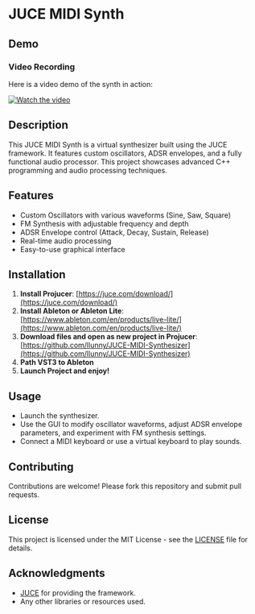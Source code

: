 # JUCE MIDI Synth

## Demo

### Video Recording
Here is a video demo of the synth in action:

[![Watch the video](https://img.youtube.com/vi/j1Sum-TsZz8/maxresdefault.jpg)](https://youtu.be/j1Sum-TsZz8)

## Description

This JUCE MIDI Synth is a virtual synthesizer built using the JUCE framework. It features custom oscillators, ADSR envelopes, and a fully functional audio processor. This project showcases advanced C++ programming and audio processing techniques.

## Features

- Custom Oscillators with various waveforms (Sine, Saw, Square)
- FM Synthesis with adjustable frequency and depth
- ADSR Envelope control (Attack, Decay, Sustain, Release)
- Real-time audio processing
- Easy-to-use graphical interface

## Installation

1. **Install Projucer**: [https://juce.com/download/](https://juce.com/download/)
2. **Install Ableton or Ableton Lite**: [https://www.ableton.com/en/products/live-lite/](https://www.ableton.com/en/products/live-lite/)
3. **Download files and open as new project in Projucer**: [https://github.com/llunny/JUCE-MIDI-Synthesizer](https://github.com/llunny/JUCE-MIDI-Synthesizer)
4. **Path VST3 to Ableton**
5. **Launch Project and enjoy!**

## Usage

- Launch the synthesizer.
- Use the GUI to modify oscillator waveforms, adjust ADSR envelope parameters, and experiment with FM synthesis settings.
- Connect a MIDI keyboard or use a virtual keyboard to play sounds.

## Contributing

Contributions are welcome! Please fork this repository and submit pull requests.

## License

This project is licensed under the MIT License - see the [LICENSE](LICENSE) file for details.

## Acknowledgments

- [JUCE](https://juce.com) for providing the framework.
- Any other libraries or resources used.
